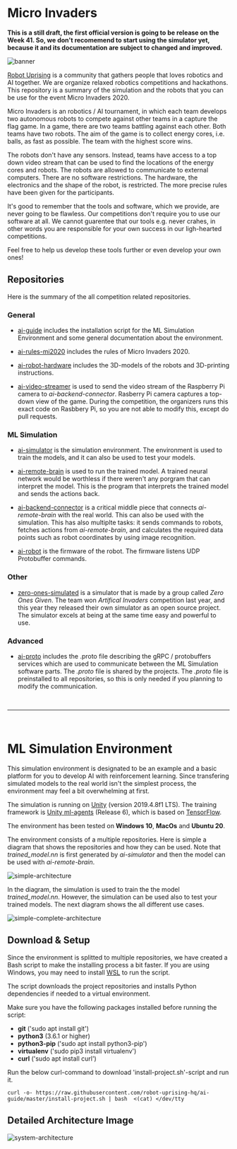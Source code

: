 # Micro Invaders

**This is a still draft, the first official version is going to be release on the Week 41. So, we don't recomemend to start using the simulator yet, because it and its documentation are subject to changed and improved.**

![banner](banner.png)

[Robot Uprising](https://robotuprising.fi/) is a community that gathers people that loves robotics and AI together. We are organize relaxed robotics competitions and hackathons. This repository is a summary of the simulation and the robots that you can be use for the event Micro Invaders 2020. 

Micro Invaders is an robotics / AI tournament, in which each team develops two autonomous robots to compete against other teams in a capture the flag game. In a game, there are two teams battling against each other. Both teams have two robots. The aim of the game is to collect energy cores, i.e. balls, as fast as possible. The team with the highest score wins. 

The robots don't have any sensors. Instead, teams have access to a top down video stream that can be used to find the locations of the energy cores and robots. The robots are allowed to communicate to external computers. There are no software restrictions. The hardware, the electronics and the shape of the robot, is restricted. The more precise rules have been given for the participants.

It's good to remember that the tools and software, which we provide, are never going to be flawless. Our competitions don't require you to use our software at all. We cannot guarentee that our tools e.g. never crahes, in other words you are responsible for your own success in our ligh-hearted competitions. 

Feel free to help us develop these tools further or even develop your own ones!

## Repositories

Here is the summary of the all competition related repositories.

### General

- [ai-guide](https://github.com/robot-uprising-hq/ai-guide) includes the installation script for the ML Simulation Environment and some general documentation about the environment.

- [ai-rules-mi2020](https://github.com/robot-uprising-hq/ai-rules-mi2020) includes the rules of Micro Invaders 2020.

- [ai-robot-hardware](https://github.com/robot-uprising-hq/ai-robot-hardware) includes the 3D-models of the robots and 3D-printing instructions.

- [ai-video-streamer](https://github.com/robot-uprising-hq/ai-video-streamer) is used to send the video stream of the Raspberry Pi camera to *ai-backend-connector*. Rasberry Pi camera captures a top-down view of the game. During the competition, the organizers runs this exact code on Rasbbery Pi, so you are not able to modify this, except do pull requests.

### ML Simulation

- [ai-simulator](https://github.com/robot-uprising-hq/ai-simulator) is the simulation environment. The environment is used to train the models, and it can also be used to test your models.

- [ai-remote-brain](https://github.com/robot-uprising-hq/ai-remote-brain) is used to run the trained model. A trained neural network would be worthless if there weren't any porgram that can interpret the model. This is the program that interprets the trained model and sends the actions back.

- [ai-backend-connector](https://github.com/robot-uprising-hq/ai-backend-connector) is a critical middle piece that connects *ai-remote-brain* with the real world. This can also be used with the simulation. This has also multiplte tasks: it sends commands to robots, fetches actions from *ai-remote-brain*, and calculates the required data points such as robot coordinates by using image recognition.

- [ai-robot](https://github.com/robot-uprising-hq/ai-robot) is the firmware of the robot. The firmware listens UDP Protobuffer commands.

### Other

- [zero-ones-simulated](https://github.com/zero-ones-given/zero-ones-simulated) is a simulator that is made by a group called *Zero Ones Given*. The team won *Artifical Invaders* competition last year, and this year they released their own simulator as an open source project. The simulator excels at being at the same time easy and powerful to use.

### Advanced

- [ai-proto](https://github.com/robot-uprising-hq/ai-proto) includes the .proto file describing the gRPC / protobuffers services which are used to communicate between the ML Simulation software parts. The *.proto* file is shared by the projects. The *.proto* file is preinstalled to all repositories, so this is only needed if you planning to modify the communication.

<br/>

---

<br/>

# ML Simulation Environment

This simulation environment is designated to be an example and a basic platform for you to develop AI with reinforcement learning. Since transfering simulated models to the real world isn't the simplest process, the environment may feel a bit overwhelming at first.

The simulation is running on [Unity](https://unity.com/) (version 2019.4.8f1 LTS). The training framework is [Unity ml-agents](https://github.com/Unity-Technologies/ml-agents) (Release 6), which is based on [TensorFlow](https://www.tensorflow.org/). 

The environment has been tested on **Windows 10**, **MacOs** and **Ubuntu 20**.


The environment consists of a multiple repositories. Here is simple a diagram that shows the repositories and how they can be used. Note that *trained_model.nn* is first generated by *ai-simulator* and then the model can be used with *ai-remote-brain*.

![simple-architecture](simple-architecture.png)


In the diagram, the simulation is used to train the the model *trained_model.nn*. However, the simulation can be used also to test your trained models. The next diagram shows the all different use cases.

![simple-complete-architecture](simple-complete-architecture.png)


## Download & Setup

Since the environment is splitted to multiple repositories, we have created a Bash script to make the installing process a bit faster. If you are using Windows, you may need to install [WSL](https://docs.microsoft.com/en-us/windows/wsl/install-win10) to run the script.

The script downloads the project repositories and installs Python dependencies if needed to a virtual environment.

Make sure you have the following packages installed before running the script:

- **git**         ('sudo apt install git')
- **python3**     (3.6.1 or higher)
- **python3-pip** ('sudo apt install python3-pip')
- **virtualenv**  ('sudo pip3 install virtualenv')
- **curl**	      ('sudo apt install curl')

Run the below curl-command to download 'install-project.sh'-script and run it.

`curl -o- https://raw.githubusercontent.com/robot-uprising-hq/ai-guide/master/install-project.sh | bash  <(cat) </dev/tty`


## Detailed Architecture Image
![system-architecture](system-architecture.png)
